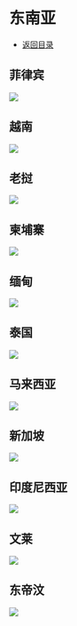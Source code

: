 # 东南亚
+ [返回目录](../README.md)
## 菲律宾
![](菲律宾.jfif)
## 越南
![](越南.jfif)
## 老挝
![](老挝.jfif)
## 柬埔寨
![](柬埔寨.jfif)
## 缅甸
![](缅甸.jfif)
## 泰国
![](泰国.jfif)
## 马来西亚
![](马来西亚.jfif)
## 新加坡
![](新加坡.jfif)
## 印度尼西亚
![](印度尼西亚.jfif)
## 文莱
![](文莱.jfif)
## 东帝汶
![](东帝汶.jfif)